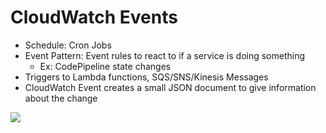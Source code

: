 # CloudWatch Events

- Schedule: Cron Jobs
- Event Pattern: Event rules to react to if a service is doing something
    - Ex: CodePipeline state changes
- Triggers to Lambda functions, SQS/SNS/Kinesis Messages
- CloudWatch Event creates a small JSON document to give information about the change

![](2020-01-01-13-54-50.png)